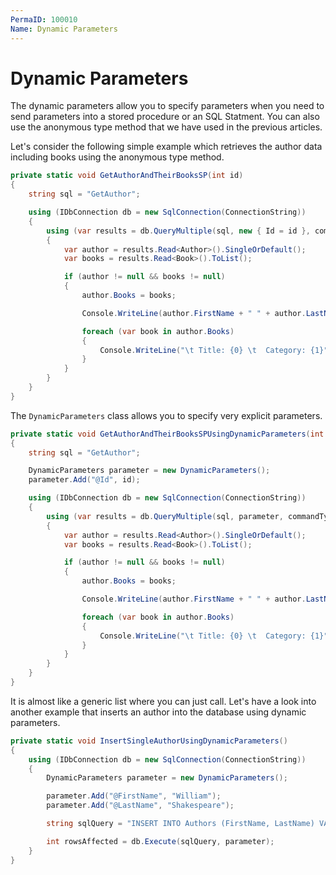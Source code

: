 ```yaml
---
PermaID: 100010
Name: Dynamic Parameters
---
```


# Dynamic Parameters

The dynamic parameters allow you to specify parameters when you need to send parameters into a stored procedure or an SQL Statment. You can also use the anonymous type method that we have used in the previous articles. 

Let's consider the following simple example which retrieves the author data including books using the anonymous type method.

```csharp
private static void GetAuthorAndTheirBooksSP(int id)
{
    string sql = "GetAuthor";

    using (IDbConnection db = new SqlConnection(ConnectionString))
    {
        using (var results = db.QueryMultiple(sql, new { Id = id }, commandType: CommandType.StoredProcedure ))
        {
            var author = results.Read<Author>().SingleOrDefault();
            var books = results.Read<Book>().ToList();

            if (author != null && books != null)
            {
                author.Books = books;

                Console.WriteLine(author.FirstName + " " + author.LastName);

                foreach (var book in author.Books)
                {
                    Console.WriteLine("\t Title: {0} \t  Category: {1}", book.Title, book.Category);
                }
            }
        }
    }
}
```

The `DynamicParameters` class allows you to specify very explicit parameters. 

```csharp
private static void GetAuthorAndTheirBooksSPUsingDynamicParameters(int id)
{
    string sql = "GetAuthor";

    DynamicParameters parameter = new DynamicParameters();
    parameter.Add("@Id", id);

    using (IDbConnection db = new SqlConnection(ConnectionString))
    {
        using (var results = db.QueryMultiple(sql, parameter, commandType: CommandType.StoredProcedure))
        {
            var author = results.Read<Author>().SingleOrDefault();
            var books = results.Read<Book>().ToList();

            if (author != null && books != null)
            {
                author.Books = books;

                Console.WriteLine(author.FirstName + " " + author.LastName);

                foreach (var book in author.Books)
                {
                    Console.WriteLine("\t Title: {0} \t  Category: {1}", book.Title, book.Category);
                }
            }
        }
    }
}
```

It is almost like a generic list where you can just call. Let's have a look into another example that inserts an author into the database using dynamic parameters.

```csharp
private static void InsertSingleAuthorUsingDynamicParameters()
{
    using (IDbConnection db = new SqlConnection(ConnectionString))
    {
        DynamicParameters parameter = new DynamicParameters();

        parameter.Add("@FirstName", "William");
        parameter.Add("@LastName", "Shakespeare");

        string sqlQuery = "INSERT INTO Authors (FirstName, LastName) VALUES(@FirstName, @LastName)";

        int rowsAffected = db.Execute(sqlQuery, parameter);
    }
}
```
